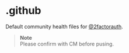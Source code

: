 # .github
Default community health files for [@2factorauth](https://github.com/2factorauth/).

> **Note**  
> Please confirm with CM before pusing.
